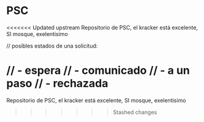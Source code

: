 # PSC
<<<<<<< Updated upstream
Repositorio de PSC, el kracker está excelente, SI mosque, exelentisimo

// posibles estados de una solicitud:

// - espera
// - comunicado
// - a un paso
// - rechazada
=======
Repositorio de PSC, el kracker está excelente, SI mosque, exelentisimo 
>>>>>>> Stashed changes
